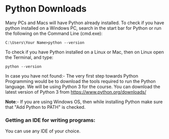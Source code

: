 # Python Downloads

Many PCs and Macs will have Python already installed. To check if you have python installed on a Windows PC, search in the start bar for Python or run the following on the Command Line (cmd.exe):

`
C:\Users\Your Name>python --version
`

To check if you have Python installed on a Linux or Mac, then on Linux open the Terminal, and type:

`
python --version
`

In case you have not found:-
The very first step towards Python Programming would be to download the tools required to run the Python language. We will be using Python 3 for the course. You can download the latest version of Python 3 from
https://www.python.org/downloads/

**Note**:- If you are using Windows OS, then while installing Python make sure that "Add Python to PATH" is checked.

### Getting an IDE for writing programs:
You can use any IDE of your choice.
